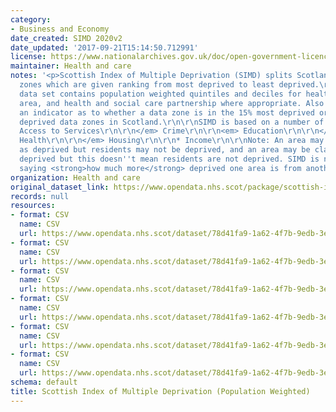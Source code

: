 ```yaml
---
category:
- Business and Economy
date_created: SIMD 2020v2
date_updated: '2017-09-21T15:14:50.712991'
license: https://www.nationalarchives.gov.uk/doc/open-government-licence/version/3/
maintainer: Health and care
notes: '<p>Scottish Index of Multiple Deprivation (SIMD) splits Scotland into data
  zones which are given ranking from most deprived to least deprived.\r\n\r\nThis
  data set contains population weighted quintiles and deciles for health board, council
  area, and health and social care partnership where appropriate. Also available is
  an indicator as to whether a data zone is in the 15% most deprived or 15% least
  deprived data zones in Scotland.\r\n\r\nSIMD is based on a number of indicators:\r\n\r\n<em>
  Access to Services\r\n\r\n</em> Crime\r\n\r\n<em> Education\r\n\r\n</em> Employment\r\n\r\n<em>
  Health\r\n\r\n</em> Housing\r\n\r\n* Income\r\n\r\nNote: An area may be classed
  as deprived but residents may not be deprived, and an area may be classed as not
  deprived but this doesn''t mean residents are not deprived. SIMD is not a tool for
  saying <strong>how much more</strong> deprived one area is from another.</p>'
organization: Health and care
original_dataset_link: https://www.opendata.nhs.scot/package/scottish-index-of-multiple-deprivation
records: null
resources:
- format: CSV
  name: CSV
  url: https://www.opendata.nhs.scot/dataset/78d41fa9-1a62-4f7b-9edb-3e8522a93378/resource/acade396-8430-4b34-895a-b3e757fa346e/download/simd2020v2_22062020.csv
- format: CSV
  name: CSV
  url: https://www.opendata.nhs.scot/dataset/78d41fa9-1a62-4f7b-9edb-3e8522a93378/resource/cadf715a-c365-4dcf-a6e0-acd7e3af21ec/download/simd2016_18052020.csv
- format: CSV
  name: CSV
  url: https://www.opendata.nhs.scot/dataset/78d41fa9-1a62-4f7b-9edb-3e8522a93378/resource/dd4b13d3-066b-4714-bb1f-730e1a1ee692/download/simd2012_02042020.csv
- format: CSV
  name: CSV
  url: https://www.opendata.nhs.scot/dataset/78d41fa9-1a62-4f7b-9edb-3e8522a93378/resource/d9738550-4cf9-428e-8453-c2aad463ff68/download/simd2009v2_23062019.csv
- format: CSV
  name: CSV
  url: https://www.opendata.nhs.scot/dataset/78d41fa9-1a62-4f7b-9edb-3e8522a93378/resource/6f871d03-d2af-4fe2-a615-d2d2ca76c3a5/download/simd2006_02042020.csv
- format: CSV
  name: CSV
  url: https://www.opendata.nhs.scot/dataset/78d41fa9-1a62-4f7b-9edb-3e8522a93378/resource/a97fca71-ebbb-4897-a611-88024a76ff21/download/simd2004_02042020.csv
schema: default
title: Scottish Index of Multiple Deprivation (Population Weighted)
---
```

